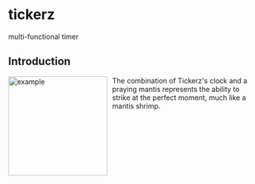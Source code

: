 # tickerz
multi-functional timer

## Introduction

<div style="float:left;margin-right:10px;">
    <img src="https://th.bing.com/th/id/OIG.MI2qfpeTyxDIq_jOTtg5?pid=ImgGn" alt="example" width="200"/>
</div>
The combination of Tickerz's clock and a praying mantis represents the ability to strike at the perfect moment, much like a mantis shrimp.

